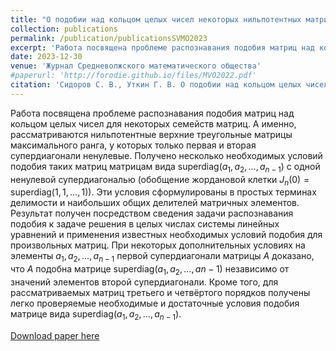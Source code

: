 ```yaml
---
title: "О подобии над кольцом целых чисел некоторых нильпотентных матриц максимального ранга"
collection: publications
permalink: /publication/publicationsSVMO2023
excerpt: 'Работа посвящена проблеме распознавания подобия матриц над кольцом целых чисел для некоторых семейств матриц. А именно, рассматриваются нильпотентные верхние треугольные матрицы максимального ранга, у которых только первая и вторая супердиагонали ненулевые. Получено несколько необходимых условий подобия таких матриц матрицам вида $\mathrm{superdiag}(a_1,a_2,\dots,a_{n−1})$ с одной ненулевой супердиагональю (обобщение жордановой клетки $J_n(0)=\mathrm{superdiag}(1,1,\dots,1)$). Эти условия сформулированы в простых терминах делимости и наибольших общих делителей матричных элементов. Результат получен посредством сведения задачи распознавания подобия к задаче решения в целых числах системы линейных уравнений и применения известных необходимых условий подобия для произвольных матриц. При некоторых дополнительных условиях на элементы $a_1,a_2,\dots,a_{n−1}$ первой супердиагонали матрицы $A$ доказано, что $A$ подобна матрице $\mathrm{superdiag}(a_1,a_2,\dots,a_{n−1})$ независимо от значений элементов второй супердиагонали. Кроме того, для рассматриваемых матриц третьего и четвёртого порядков получены легко проверяемые необходимые и достаточные условия подобия матрице вида $\mathrm{superdiag}(a_1,a_2,\dots,a_{n−1}).$'
date: 2023-12-30
venue: 'Журнал Средневолжского математического общества'
#paperurl: 'http://forodie.github.io/files/MVO2022.pdf'
citation: 'Сидоров С. В., Уткин Г. В. О подобии над кольцом целых чисел некоторых нильпотентных матриц максимального ранга // Журнал Средневолжского математического общества. 2023. Т. 25, № 4. С. 284–298. DOI: https://doi.org/10.15507/2079-6900.25.202304.284-298'
---
```


Работа посвящена проблеме распознавания подобия матриц над кольцом целых чисел для некоторых семейств матриц. А именно, рассматриваются нильпотентные верхние треугольные матрицы максимального ранга, у которых только первая и вторая супердиагонали ненулевые. Получено несколько необходимых условий подобия таких матриц матрицам вида $\mathrm{superdiag}(a_1,a_2,\dots,a_{n−1})$ с одной ненулевой супердиагональю (обобщение жордановой клетки $J_n(0)=\mathrm{superdiag}(1,1,\dots,1)$). Эти условия сформулированы в простых терминах делимости и наибольших общих делителей матричных элементов. Результат получен посредством сведения задачи распознавания подобия к задаче решения в целых числах системы линейных уравнений и применения известных необходимых условий подобия для произвольных матриц. При некоторых дополнительных условиях на элементы $a_1,a_2,\dots,a_{n−1}$ первой супердиагонали матрицы $A$ доказано, что $A$ подобна матрице $\mathrm{superdiag}(a_1,a_2,\dots,a{n−1})$ независимо от значений элементов второй супердиагонали. Кроме того, для рассматриваемых матриц третьего и четвёртого порядков получены легко проверяемые необходимые и достаточные условия подобия матрице вида $\mathrm{superdiag}(a_1,a_2,\dots,a_{n−1}).$

[Download paper here](https://journal.svmo.ru/en/downloads/article?article_id=1783)
